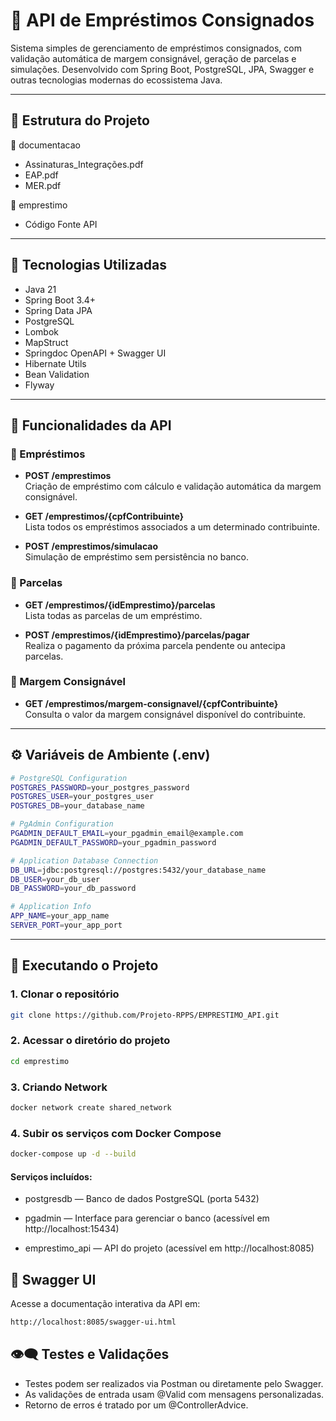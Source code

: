 # 📄 API de Empréstimos Consignados

Sistema simples de gerenciamento de empréstimos consignados, com validação automática de margem consignável, geração de parcelas e simulações. Desenvolvido com Spring Boot, PostgreSQL, JPA, Swagger e outras tecnologias modernas do ecossistema Java.

---

## 🧱 Estrutura do Projeto

📁 documentacao
 - Assinaturas_Integrações.pdf
 - EAP.pdf
 - MER.pdf

📁 emprestimo
- Código Fonte API

---

## 🚀 Tecnologias Utilizadas

- Java 21
- Spring Boot 3.4+
- Spring Data JPA
- PostgreSQL
- Lombok
- MapStruct
- Springdoc OpenAPI + Swagger UI
- Hibernate Utils
- Bean Validation
- Flyway

---

## 🔁 Funcionalidades da API

### 📌 Empréstimos

- **POST /emprestimos**  
  Criação de empréstimo com cálculo e validação automática da margem consignável.

- **GET /emprestimos/{cpfContribuinte}**  
  Lista todos os empréstimos associados a um determinado contribuinte.

- **POST /emprestimos/simulacao**  
  Simulação de empréstimo sem persistência no banco.

### 📌 Parcelas

- **GET /emprestimos/{idEmprestimo}/parcelas**  
  Lista todas as parcelas de um empréstimo.

- **POST /emprestimos/{idEmprestimo}/parcelas/pagar**  
  Realiza o pagamento da próxima parcela pendente ou antecipa parcelas.

### 📌 Margem Consignável

- **GET /emprestimos/margem-consignavel/{cpfContribuinte}**  
  Consulta o valor da margem consignável disponível do contribuinte.

---

## ⚙️ Variáveis de Ambiente (.env)

```bash
# PostgreSQL Configuration
POSTGRES_PASSWORD=your_postgres_password
POSTGRES_USER=your_postgres_user
POSTGRES_DB=your_database_name

# PgAdmin Configuration
PGADMIN_DEFAULT_EMAIL=your_pgadmin_email@example.com
PGADMIN_DEFAULT_PASSWORD=your_pgadmin_password

# Application Database Connection
DB_URL=jdbc:postgresql://postgres:5432/your_database_name
DB_USER=your_db_user
DB_PASSWORD=your_db_password

# Application Info
APP_NAME=your_app_name
SERVER_PORT=your_app_port
```

---

## 🐳 Executando o Projeto

### 1. Clonar o repositório
```bash
git clone https://github.com/Projeto-RPPS/EMPRESTIMO_API.git
```
### 2. Acessar o diretório do projeto

``` bash
cd emprestimo
```
### 3. Criando Network

``` bash
docker network create shared_network
```

### 4. Subir os serviços com Docker Compose

``` bash
docker-compose up -d --build
```
#### Serviços incluídos:

- postgresdb — Banco de dados PostgreSQL (porta 5432)

- pgadmin — Interface para gerenciar o banco (acessível em http://localhost:15434)

- emprestimo_api — API do projeto (acessível em http://localhost:8085)

## 📖 Swagger UI

Acesse a documentação interativa da API em:

```bash
http://localhost:8085/swagger-ui.html
```

## 👁️‍🗨️ Testes e Validações
- Testes podem ser realizados via Postman ou diretamente pelo Swagger.
- As validações de entrada usam @Valid com mensagens personalizadas.
- Retorno de erros é tratado por um @ControllerAdvice.
